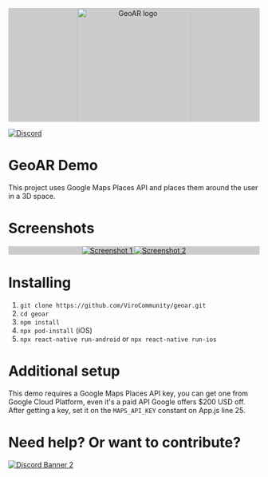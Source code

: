 <p align="center" style="background-color: #CCCCCC;">
  <a href="https://virocommunity.github.io/">
    <img src="https://lh3.googleusercontent.com/_YRHC1Gi9h9Lg91axmJAiluatcbP-3zzU2zJXOeNZH-DCz6GK0hc4TCLvys1oST_wZU" alt="GeoAR logo" height="228">
  </a>
</p>

[![Discord](https://img.shields.io/discord/774471080713781259?label=Discord)](https://discord.gg/YfxDBGTxvG)

# GeoAR Demo

This project uses Google Maps Places API and places them around the user in a 3D space.

# Screenshots
<p align="center" style="background-color: #CCCCCC;">
  <a href="https://virocommunity.github.io/">
    <img src="https://lh3.googleusercontent.com/rssxUFPvSJnEpD1sNuV7gxBoRTZvzTVOSaFBKSXhDzKatwOL_D4oydMZ0fEzYrRKxOw" alt="Screenshot 1">
  </a>
  <a href="https://virocommunity.github.io/">
    <img src="https://lh3.googleusercontent.com/MOBw6v0ckkTTU0nZwK2iuUWt5X32uk_VpbZKkHdXuETxD0sHn1c7XsnxA4JWXZXdTQ" alt="Screenshot 2">
  </a>
</p>

# Installing

1. `git clone https://github.com/ViroCommunity/geoar.git`
2. `cd geoar`
3. `npm install`
4. `npx pod-install` (iOS)
5. `npx react-native run-android` or `npx react-native run-ios`

# Additional setup

This demo requires a Google Maps Places API key, you can get one from Google Cloud Platform, even it's a paid API Google offers $200 USD off.
After getting a key, set it on the `MAPS_API_KEY` constant on App.js line 25.

# Need help? Or want to contribute?

<a href="https://discord.gg/YfxDBGTxvG">
   <img src="https://discordapp.com/api/guilds/774471080713781259/widget.png?style=banner2" alt="Discord Banner 2"/>
</a>
